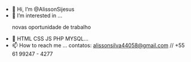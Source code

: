 - 👋 Hi, I’m @AlissonSijesus
- 👀 I’m interested in ...<p> novas oportunidade de trabalho <p>
- 💞️ HTML CSS JS PHP MYSQL...
- 📫 How to reach me ...
contatos: alissonsilva44058@gmail.com // +55 61 99247 - 4277
<!---
AlissonSijesus/AlissonSijesus is a ✨ special ✨ repository because its `README.md` (this file) appears on your GitHub profile.
You can click the Preview link to take a look at your changes.
--->
